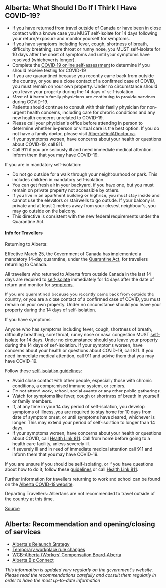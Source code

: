 ## Alberta: What Should I Do If I Think I Have COVID-19?

- If you have returned from travel outside of Canada or have been in close contact with a known case you MUST self-isolate for 14 days following your return/exposure and monitor yourself for symptoms.
- If you have symptoms including fever, cough, shortness of breath, difficulty breathing, sore throat or runny nose, you MUST self-isolate for 10 days after the onset of symptoms and until your symptoms have resolved (whichever is longer).
- Complete the [COVID-19 online self-assessment](https://myhealth.alberta.ca/Journey/COVID-19/Pages/COVID-Self-Assessment.aspx) to determine if you should receive testing for COVID-19
- If you are quarantined because you recently came back from outside the country, or you are a close contact of a confirmed case of COVID, you must remain on your own property. Under no circumstance should you leave your property during the 14 days of self-isolation.
- Most of Alberta's family physicians are continuing to provide services during COVID-19.
- Patients should continue to consult with their family physician for non-urgent health concerns, including care for chronic conditions and any new health concerns unrelated to COVID-19.
- Please call your physician's office before attending in person to determine whether in-person or virtual care is the best option. If you do not have a family doctor, please visit [AlbertaFindADoctor.ca](https://albertafindadoctor.ca/).
- If your symptoms worsen, have concerns about your health or questions about COVID-19, call 811.
- Call 911 if you are seriously ill and need immediate medical attention. Inform them that you may have COVID-19.

If you are in mandatory self-isolation:

- Do not go outside for a walk through your neighbourhood or park. This includes children in mandatory self-isolation.
- You can get fresh air in your backyard, if you have one, but you must remain on private property not accessible by others.
- If you live in an apartment building or highrise, you must stay inside and cannot use the elevators or stairwells to go outside. If your balcony is private and at least 2 metres away from your closest neighbour's, you may go outside on the balcony.
- This directive is consistent with the new federal requirements under the Quarantine Act.

#### Info for Travellers

Returning to Alberta:

Effective March 25, the Government of Canada has implemented a mandatory 14-day quarantine, under the [Quarantine Act](https://laws-lois.justice.gc.ca/eng/acts/q-1.1/page-1.html), for travellers returning to Canada.

All travellers who returned to Alberta from outside Canada in the last 14 days are required to [self-isolate](https://www.alberta.ca/isolation.aspx) immediately for 14 days after the date of return and monitor for [symptoms](https://www.albertahealthservices.ca/topics/Page16997.aspx#sign).

If you are quarantined because you recently came back from outside the country, or you are a close contact of a confirmed case of COVID, you must remain on your own property. Under no circumstance should you leave your property during the 14 days of self-isolation.

If you have symptoms:

Anyone who has symptoms including fever, cough, shortness of breath, difficulty breathing, sore throat, runny nose or nasal congestion MUST [self-isolate](https://www.alberta.ca/isolation.aspx) for 14 days. Under no circumstance should you leave your property during the 14 days of self-isolation. If your symptoms worsen, have concerns about your health or questions about COVID-19, call 811. If you need immediate medical attention, call 911 and advise them that you may have COVID-19.

Follow these [self-isolation guidelines](https://www.alberta.ca/isolation.aspx):

- Avoid close contact with other people, especially those with chronic conditions, a compromised immune system, or seniors.
- Do not attend work, school, social events or any other public gatherings.
- Watch for symptoms like fever, cough or shortness of breath in yourself or family members.
- If, at any time in your 14 day period of self-isolation, you develop symptoms of illness, you are required to stay home for 10 days from date of symptom onset, or until symptoms have cleared, whichever is longer. This may extend your period of self-isolation to longer than 14 days.
- If your symptoms worsen, have concerns about your health or questions about COVID, call [Health Link 811](https://www.albertahealthservices.ca/info/Page12630.aspx). Call from home before going to a health care facility, unless severely ill.
- If severely ill and in need of immediate medical attention call 911 and inform them that you may have COVID-19.

If you are unsure if you should be self-isolating, or if you have questions about how to do it, follow these [guidelines](https://www.alberta.ca/isolation.aspx) or call [Health Link 811](https://www.albertahealthservices.ca/info/Page12630.aspx).

Further information for travellers returning to work and school can be found on the [Alberta COVID-19 website](https://www.alberta.ca/coronavirus-info-for-albertans.aspx#p22780s6).

Departing Travellers:
Albertans are not recommended to travel outside of the country at this time.

[Source](https://www.albertahealthservices.ca/topics/Page16997.aspx)

## Alberta: Recommendation and opening/closing of services

- [Alberta's Relaunch Strategy](https://www.alberta.ca/alberta-relaunch-strategy.aspx)
- [Temporary workplace rule changes](https://www.alberta.ca/temporary-workplace-rule-changes.aspx)
- [WCB-Alberta (Workers’ Compensation Board-Alberta](https://www.wcb.ab.ca/about-wcb/news-and-announcements/COVID-19.html)
- [Alberta Biz Connect](https://www.alberta.ca/biz-connect.aspx)

_This information is updated very regularly on the government's website. Please read the recommendations carefully and consult them regularly in order to have the most up-to-date information_
